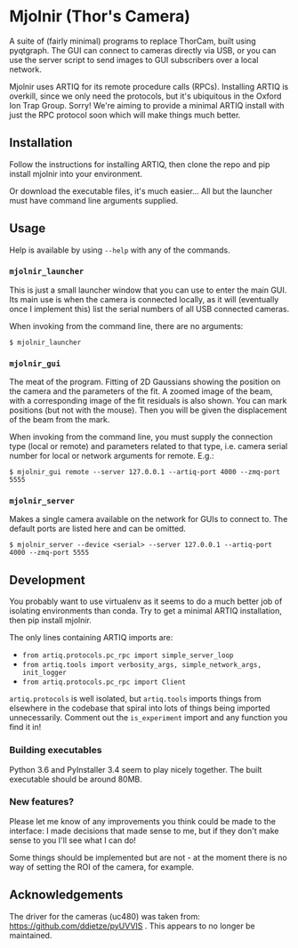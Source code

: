# Mjolnir (Thor's Camera)

A suite of (fairly minimal) programs to replace ThorCam, built
using pyqtgraph.
The GUI can connect to cameras directly via USB, or you can
use the server script to send images to GUI subscribers over
a local network.

Mjolnir uses ARTIQ for its remote procedure calls (RPCs).
Installing ARTIQ is overkill, since we only need the protocols,
but it's ubiquitous in the Oxford Ion Trap Group.
Sorry!
We're aiming to provide a minimal ARTIQ install with just the
RPC protocol soon which will make things much better.


## Installation

Follow the instructions for installing ARTIQ, then clone the
repo and pip install mjolnir into your environment.

Or download the executable files, it's much easier...
All but the launcher must have command line arguments supplied.


## Usage

Help is available by using `--help` with any of the commands.


### `mjolnir_launcher`

This is just a small launcher window that you can use to enter the
main GUI.
Its main use is when the camera is connected locally, as it will
(eventually once I implement this) list the serial numbers of all
USB connected cameras.

When invoking from the command line, there are no arguments:

`$ mjolnir_launcher`


### `mjolnir_gui`

The meat of the program.
Fitting of 2D Gaussians showing the position on the camera and the
parameters of the fit.
A zoomed image of the beam, with a corresponding image of the fit
residuals is also shown.
You can mark positions (but not with the mouse).
Then you will be given the displacement of the beam from the mark.

When invoking from the command line, you must supply the connection
type (local or remote) and parameters related to that type, i.e.
camera serial number for local or network arguments for remote. E.g.:

`$ mjolnir_gui remote --server 127.0.0.1 --artiq-port 4000 --zmq-port 5555`


### `mjolnir_server`

Makes a single camera available on the network for GUIs to connect to.
The default ports are listed here and can be omitted.

`$ mjolnir_server --device <serial> --server 127.0.0.1 --artiq-port 4000 --zmq-port 5555`


## Development

You probably want to use virtualenv as it seems to do a much
better job of isolating environments than conda.
Try to get a minimal ARTIQ installation, then pip install mjolnir.

The only lines containing ARTIQ imports are:

* `from artiq.protocols.pc_rpc import simple_server_loop`
* `from artiq.tools import verbosity_args, simple_network_args, init_logger`
* `from artiq.protocols.pc_rpc import Client`

`artiq.protocols` is well isolated, but `artiq.tools` imports things from
elsewhere in the codebase that spiral into lots of things being imported
unnecessarily.
Comment out the `is_experiment` import and any function you find it in!


### Building executables

Python 3.6 and PyInstaller 3.4 seem to play nicely together. The built
executable should be around 80MB.


### New features?

Please let me know of any improvements you think could be made to the
interface: I made decisions that made sense to me, but if they don't make sense
to you I'll see what I can do!

Some things should be implemented but are not - at the moment there is no way
of setting the ROI of the camera, for example.


## Acknowledgements

The driver for the cameras (uc480) was taken from:
https://github.com/ddietze/pyUVVIS .
This appears to no longer be maintained.
